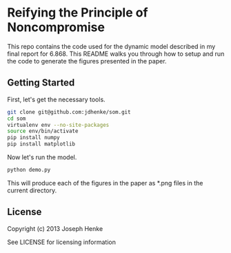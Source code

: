 Reifying the Principle of Noncompromise
===

This repo contains the code used for the dynamic model described in my final report for 6.868. This README walks you through how to setup and run the code to generate the figures presented in the paper.

## Getting Started

First, let's get the necessary tools.
```bash
git clone git@github.com:jdhenke/som.git
cd som
virtualenv env --no-site-packages
source env/bin/activate
pip install numpy
pip install matplotlib
```

Now let's run the model.
```bash
python demo.py
```

This will produce each of the figures in the paper as *.png files in the current directory.

## License
Copyright (c) 2013 Joseph Henke

See LICENSE for licensing information
